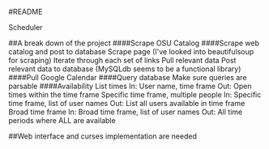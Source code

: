 #README

Scheduler

##A break down of the project
	####Scrape OSU Catalog
	####Scrape web catalog and post to database
		Scrape page (I've looked into beautifulsoup for scraping)
		Iterate through each set of links
		Pull relevant data
		Post relevant data to database (MySQLdb seems to be a functional library)
	####Pull Google Calendar
	####Query database
		Make sure queries are parsable
	####Availability
		List times
			In: User name, time frame
			Out: Open times within the time frame
		Specific time frame, multiple people
			In: Specific time frame, list of user names
			Out: List all users available in time frame
		Broad time frame
			In: Broad time frame, list of user names
			Out: All time periods where ALL are available

##Web interface and curses implementation are needed